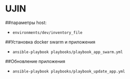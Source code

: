 # UJIN





##параметры host:<br>
*   `environments/dev/inventory_file`
  
##Установка docker swarm и приложения

* `ansible-playbook playbooks/playbook_app_swarm.yml`

##Обновление приложения

* `ansible-playbook playbooks/playbook_update_app.yml`
